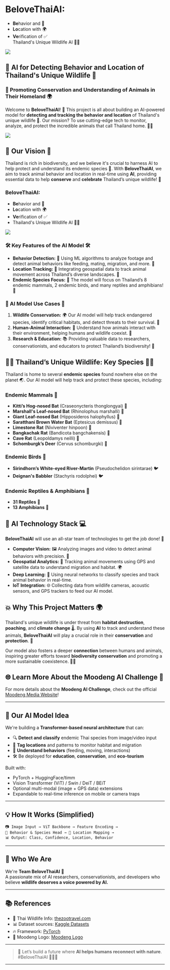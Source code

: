 # **BeloveThaiAI**:  
- **Be**havior and 🐾  
- **Lo**cation with 🌍  
- **Ve**rification of ✅  
Thailand's Unique Wildlife AI 🦏🌿

![](img/BeloveThaiAI_03.png)


## 🦄 AI for Detecting Behavior and Location of Thailand's Unique Wildlife 🐅

### 🌿 Promoting Conservation and Understanding of Animals in Their Homeland 🌍

Welcome to **BeloveThaiAI**! 🚀 This project is all about building an AI-powered model for **detecting and tracking the behavior and location** of Thailand's unique wildlife 🐒. Our mission? To use cutting-edge tech to monitor, analyze, and protect the incredible animals that call Thailand home. 🐅🌱

![](img/BeloveThaiAI_01.jpg)

## 🌟 Our Vision 🌟

Thailand is rich in biodiversity, and we believe it's crucial to harness AI to help protect and understand its endemic species 🦏. With **BeloveThaiAI**, we aim to track animal behavior and location in real-time using **AI**, providing essential data to help **conserve** and **celebrate** Thailand’s unique wildlife! 🌿

### **BeloveThaiAI**:  
- **Be**havior and 🐾  
- **Lo**cation with 🌍  
- **Ve**rification of ✅  
- Thailand's Unique Wildlife AI 🦏🌿

![](img/BeloveThaiAI_02.jpg)

### 🛠️ Key Features of the AI Model 🛠️
- **Behavior Detection:** 🎥 Using ML algorithms to analyze footage and detect animal behaviors like feeding, mating, migration, and more. 👀  
- **Location Tracking:** 📍 Integrating geospatial data to track animal movement across Thailand’s diverse landscapes. 🌳  
- **Endemic Species Focus:** 🦇 The model will focus on Thailand’s 8 endemic mammals, 2 endemic birds, and many reptiles and amphibians! 🦎

### 🦧 AI Model Use Cases 🚀
1. **Wildlife Conservation:** 🌍 Our AI model will help track endangered species, identify critical habitats, and detect threats to their survival. 🐾  
2. **Human-Animal Interaction:** 🤝 Understand how animals interact with their environment, helping humans and wildlife coexist. 🌿  
3. **Research & Education:** 📚 Providing valuable data to researchers, conservationists, and educators to protect Thailand’s biodiversity! 🧠

## 🦸‍♂️ Thailand’s Unique Wildlife: Key Species 🦸‍♀️

Thailand is home to several **endemic species** found nowhere else on the planet 🌏. Our AI model will help track and protect these species, including:

### **Endemic Mammals** 🐾
- **Kitti’s Hog-nosed Bat** (Craseonycteris thonglongyai) 🦇
- **Marshall's Leaf-nosed Bat** (Rhinolophus marshalli) 🦇
- **Giant Leaf-nosed Bat** (Hipposideros halophyllus) 🦇
- **Saratthani Brown Water Bat** (Eptesicus demissus) 🦇
- **Limestone Rat** (Niviventer hinpoon) 🐀
- **Bangkachak Rat** (Bandicota bangchakensis) 🐀
- **Cave Rat** (Leopoldamys neilli) 🐀
- **Schomburgk’s Deer** (Cervus schomburgki) 🦌

### **Endemic Birds** 🦜
- **Sirindhorn’s White-eyed River-Martin** (Pseudochelidon sirintarae) 🐦  
- **Deignan's Babbler** (Stachyris rodolphei) 🐦

### **Endemic Reptiles & Amphibians** 🦎
- **31 Reptiles** 🐍  
- **13 Amphibians** 🐸

## 🤖 AI Technology Stack 💻

**BeloveThaiAI** will use an all-star team of technologies to get the job done! 🚀

- **Computer Vision:** 🖼️ Analyzing images and video to detect animal behaviors with precision. 🎯  
- **Geospatial Analytics:** 📍 Tracking animal movements using GPS and satellite data to understand migration and habitat. 🌍  
- **Deep Learning:** 🤖 Using neural networks to classify species and track animal behavior in real-time.  
- **IoT Integration:** 🌐 Collecting data from wildlife cameras, acoustic sensors, and GPS trackers to feed our AI model.

## 💥 Why This Project Matters 🌍

Thailand's unique wildlife is under threat from **habitat destruction**, **poaching**, and **climate change** 🌡️. By using **AI** to track and understand these animals, **BeloveThaiAI** will play a crucial role in their **conservation** and **protection**. 🦏

Our model also fosters a deeper **connection** between humans and animals, inspiring greater efforts toward **biodiversity conservation** and promoting a more sustainable coexistence. 🌱💪

## 🌐 Learn More About the Moodeng AI Challenge 🎉

For more details about the **Moodeng AI Challenge**, check out the official [Moodeng Media Website](https://moodeng.media.mit.edu/)!

---

## 🧠 Our AI Model Idea

We're building a **Transformer-based neural architecture** that can:

- 🔍 **Detect and classify** endemic Thai species from image/video input  
- 🧭 **Tag locations** and patterns to monitor habitat and migration  
- 🎥 **Understand behaviors** (feeding, moving, interactions)  
- 🛠️ Be deployed for **education**, **conservation**, and **eco-tourism**

Built with:
- PyTorch + HuggingFace/timm  
- Vision Transformer (ViT) / Swin / DeiT / BEiT  
- Optional multi-modal (image + GPS data) extensions  
- Expandable to real-time inference on mobile or camera traps

---

## 💡 How It Works (Simplified)
```text
📷 Image Input → ViT Backbone → Feature Encoding →
🧠 Behavior & Species Head → 🧭 Location Mapping →
📊 Output: Class, Confidence, Location, Behavior
```

---

## 🚀 Who We Are
We're **Team BeloveThaiAI** 💚  
A passionate mix of AI researchers, conservationists, and developers who believe **wildlife deserves a voice powered by AI.**

---

## 📚 References

- 🦁 Thai Wildlife Info: [thezootravel.com](https://thezootravel.com)  
- 📊 Dataset sources: [Kaggle Datasets](https://www.kaggle.com/datasets)  
- 🔥 Framework: [PyTorch](https://pytorch.org/)  
- 🐶 Moodeng Logo: [Moodeng Logo](https://www.reddit.com/r/moodeng/comments/1gmy9x3/the_zoo_has_announced_the_official_moodeng_logo/?tl=th)

---

> 🙌 Let’s build a future where **AI helps humans reconnect with nature**.  
> #BeloveThaiAI 🌱🐾🐷

---